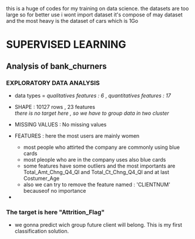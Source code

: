 this is a huge of codes for my training on data science. 
the datasets are too large so for better use i wont import dataset
it's compose of may dataset and the most heavy is the dataset of cars which is 1Go




# SUPERVISED LEARNING

## Analysis of bank_churners 


### EXPLORATORY DATA ANALYSIS 

- data types = *qualitatives features : 6* , *quantitatives features : 17*
- SHAPE :  10127 rows , 23 features   
*there is no target here , so we have to group data in two cluster*
- MISSING VALUES : No missing values
- FEATURES : here the most users are mainly women
    - most people who attirted the company are commonly using blue cards
    - most pleople who are in the company uses also blue cards
    - some features have some outliers and the most importants are Total_Amt_Chng_Q4_Ql and Total_Ct_Chng_Q4_Ql and at last Costumer_Age
    - also we can try to remove the feature named : 'CLIENTNUM' becauseof no importance
    
- 
### The target is here "Attrition_Flag"
- we gonna predict wich group future client will belong. 
This is my first classification solution. 